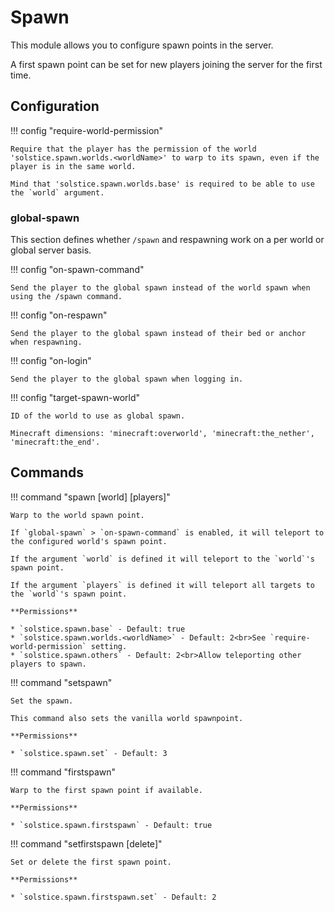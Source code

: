 # Spawn

This module allows you to configure spawn points in the server.

A first spawn point can be set for new players joining the server for the first time.

## Configuration

!!! config "require-world-permission"

    Require that the player has the permission of the world 'solstice.spawn.worlds.<worldName>' to warp to its spawn, even if the player is in the same world.

    Mind that 'solstice.spawn.worlds.base' is required to be able to use the `world` argument.

### global-spawn

This section defines whether `/spawn` and respawning work on a per world or global server basis.
    

!!! config "on-spawn-command"

    Send the player to the global spawn instead of the world spawn when using the /spawn command.

!!! config "on-respawn"

    Send the player to the global spawn instead of their bed or anchor when respawning.

!!! config "on-login"

    Send the player to the global spawn when logging in.

!!! config "target-spawn-world"

    ID of the world to use as global spawn.
    
    Minecraft dimensions: 'minecraft:overworld', 'minecraft:the_nether', 'minecraft:the_end'.

## Commands

!!! command "spawn [world] [players]"

    Warp to the world spawn point.
    
    If `global-spawn` > `on-spawn-command` is enabled, it will teleport to the configured world's spawn point.

    If the argument `world` is defined it will teleport to the `world`'s spawn point.

    If the argument `players` is defined it will teleport all targets to the `world`'s spawn point.

    **Permissions**

    * `solstice.spawn.base` - Default: true
    * `solstice.spawn.worlds.<worldName>` - Default: 2<br>See `require-world-permission` setting.
    * `solstice.spawn.others` - Default: 2<br>Allow teleporting other players to spawn.

!!! command "setspawn"

    Set the spawn.

    This command also sets the vanilla world spawnpoint.

    **Permissions**

    * `solstice.spawn.set` - Default: 3

!!! command "firstspawn"

    Warp to the first spawn point if available.

    **Permissions**

    * `solstice.spawn.firstspawn` - Default: true

!!! command "setfirstspawn [delete]"

    Set or delete the first spawn point.

    **Permissions**

    * `solstice.spawn.firstspawn.set` - Default: 2